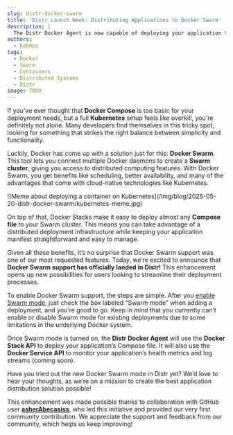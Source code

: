 ```yaml
---
slug: distr-docker-swarm
title: 'Distr Launch Week: Distributing Applications to Docker Swarm'
description: |
  The Distr Docker Agent is now capable of deploying your application to a Docker Swarm cluster using the Docker Stack API.
authors:
  - kosmoz
tags:
  - Docker
  - Swarm
  - Containers
  - Distributed Systems
  - Distr
image: TODO
---
```


If you've ever thought that **Docker Compose** is too basic for your deployment needs, but a full **Kubernetes** setup feels like overkill, you're definitely not alone.
Many developers find themselves in this tricky spot, looking for something that strikes the right balance between simplicity and functionality.

<!-- truncate -->

Luckily, Docker has come up with a solution just for this: **Docker Swarm**.
This tool lets you connect multiple Docker daemons to create a **Swarm cluster**, giving you access to distributed computing features.
With Docker Swarm, you get benefits like scheduling, better availability, and many of the advantages that come with cloud-native technologies like Kubernetes.

<div style={{'text-align': 'center'}}>
![Meme about deploying a container on Kubernetes](/img/blog/2025-05-20-distr-docker-swarm/kubernetes-meme.jpg)
</div>

On top of that, Docker Stacks make it easy to deploy almost any **Compose file** to your Swarm cluster.
This means you can take advantage of a distributed deployment infrastructure while keeping your application manifest straightforward and easy to manage.

Given all these benefits, it’s no surprise that Docker Swarm support was one of our most requested features.
Today, we’re excited to announce that **Docker Swarm support has officially landed in Distr!**
This enhancement opens up new possibilities for users looking to streamline their deployment processes.

To enable Docker Swarm support, the steps are simple.
After you [enable Swarm mode](https://docs.docker.com/engine/swarm/swarm-mode/), just check the box labeled “Swarm mode” when adding a deployment, and you’re good to go.
Keep in mind that you currently can’t enable or disable Swarm mode for existing deployments due to some limitations in the underlying Docker system.

Once Swarm mode is turned on, the **Distr Docker Agent** will use the **Docker Stack API** to deploy your application’s Compose file.
It will also use the **Docker Service API** to monitor your application’s health metrics and log streams (coming soon).

Have you tried out the new Docker Swarm mode in Distr yet?
We’d love to hear your thoughts, as we’re on a mission to create the best application distribution solution possible!

This enhancement was made possible thanks to collaboration with GitHub user **[asherAbecasiss](https://github.com/asherAbecasiss)**, who led this initiative and provided our very first community contribution.
We appreciate the support and feedback from our community, which helps us keep improving!
